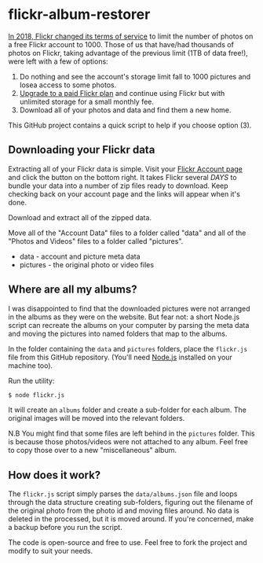 # flickr-album-restorer

[In 2018, Flickr changed its terms of service](https://www.theverge.com/2018/11/1/18051950/flickr-1000-photo-limit-free-accounts-changes-pro-subscription-smugmug) to limit the number of photos on a free Flickr account to 1000.
Those of us that have/had thousands of photos on Flickr, taking advantage of the previous limit (1TB of data free!), were left with a few of options:

1. Do nothing and see the account's storage limit fall to 1000 pictures and losea access to some photos.
2. [Upgrade to a paid Flickr plan](https://www.flickr.com/account/upgrade/pro) and continue using Flickr but with unlimited storage for a small monthly fee.
3. Download all of your photos and data and find them a new home.

This GitHub project contains a quick script to help if you choose option (3).

## Downloading your Flickr data

Extracting all of your Flickr data is simple. Visit your [Flickr Account page](https://www.flickr.com/account) and click the button on the bottom right. It takes Flickr several *DAYS* to bundle your data into a number of zip files ready to download. Keep checking back on your account page and the links will appear when it's done.

Download and extract all of the zipped data.

Move all of the "Account Data" files to a folder called "data" and all of the "Photos and Videos" files to a folder called "pictures".

- data - account and picture meta data
- pictures - the original photo or video files

## Where are all my albums?

I was disappointed to find that the downloaded pictures were not arranged in the albums as they were on the website. But fear not: a short Node.js script can recreate the albums on your computer by parsing the meta data and moving the pictures into named folders that map to the albums.

In the folder containing the `data` and `pictures` folders, place the `flickr.js` file from this GitHub repository. (You'll need [Node.js](https://nodejs.org/en/download/) installed on your machine too).

Run the utility:

```sh
$ node flickr.js
```

It will create an `albums` folder and create a sub-folder for each album. The original images will be moved into the relevant folders.

N.B You might find that some files are left behind in the `pictures` folder. This is because those photos/videos were not attached to any album. Feel free to copy those over to a new "miscellaneous" album.

## How does it work?

The `flickr.js` script simply parses the `data/albums.json` file and loops through the data structure creating sub-folders, figuring out the filename of the original photo from the photo id and moving files around. No data is deleted in the processed, but it is moved around. If you're concerned, make a backup before you run the script.

The code is open-source and free to use. Feel free to fork the project and modify to suit your needs.

